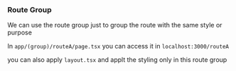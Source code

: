 ### Route Group

We can use the route group just to group the route with the same style or purpose

In `app/(group)/routeA/page.tsx` you can access it in `localhost:3000/routeA`

you can also apply `layout.tsx` and applt the styling only in this route group